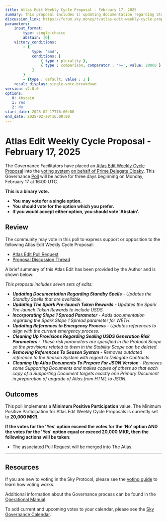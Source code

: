 ```yaml
---
title: Atlas Edit Weekly Cycle Proposal - February 17, 2025
summary: This proposal includes 1) updating documentation regarding Standby Spells, 2) updating The Spark Pre-launch Token Rewards, 3) incorporating Slope 1 spread parameter, 4) updating references to Emergency Process, 5) cleaning up provisions regarding sealing USDS generation risk parameters, 6) removing references to Season System, 7) cleaning Up Atlas Documents to prepare for JSON version.
discussion_link: https://forum.sky.money/t/atlas-edit-weekly-cycle-proposal-for-week-of-february-17-2025/25979
parameters:
    input_format:
        type: single-choice
        abstain: [0]
    victory_conditions:
        - {
            type: 'and',
            conditions: [
                { type : plurality },
                { type : comparison, comparator : '>=', value: 20000 }
            ]
        }
        - {type : default, value : 2 }
    result_display: single-vote-breakdown
version: v2.0.0
options:
   0: Abstain
   1: Yes
   2: No
start_date: 2025-02-17T16:00:00
end_date: 2025-02-20T16:00:00
---
```

# Atlas Edit Weekly Cycle Proposal - February 17, 2025

The Governance Facilitators have placed an [Atlas Edit Weekly Cycle Proposal](https://sky-atlas.powerhouse.io/#A.1.9.2_Atlas_Edit_Weekly_Cycle-4a8ad9ad-5c5d-4994-9b46-f04c0e61ce59|0db30308) into the [voting system](https://vote.makerdao.com/polling) [on behalf of Prime Delegate Cloaky](https://forum.sky.money/t/atlas-edit-weekly-cycle-proposal-for-week-of-february-17-2025/25979/2). This Governance [Poll](https://sky-atlas.powerhouse.io/#A.1.9.2_Atlas_Edit_Weekly_Cycle-4a8ad9ad-5c5d-4994-9b46-f04c0e61ce59%7C0db30308) will be active for three days beginning on Monday, February 17 at 16:00 UTC.

**This is a binary vote.**

- **You may vote for a single option.**
- **You should vote for the option which you prefer.**
- **If you would accept either option, you should vote 'Abstain'.**

## Review

The community may vote in this poll to express support or opposition to the following Atlas Edit Weekly Cycle Proposal:

- [Atlas Edit Pull Request](https://github.com/makerdao/next-gen-atlas/pull/66)
- [Proposal Discussion Thread](https://forum.sky.money/t/atlas-edit-weekly-cycle-proposal-for-week-of-february-17-2025/25979)

A brief summary of this Atlas Edit has been provided by the Author and is shown below:

*This proposal includes seven sets of edits:*

- ***Updating Documentation Regarding Standby Spells** - Updates the Standby Spells that are available.*
- ***Updating The Spark Pre-launch Token Rewards** - Updates the Spark Pre-launch Token Rewards to include USDS.*
- ***Incorporating Slope 1 Spread Parameter** - Adds documentation regarding the Spark Slope 1 Spread parameter for WETH.*
- ***Updating References to Emergency Process** - Updates references to align with the current emergency process.*
- ***Cleaning Up Provisions Regarding Sealing USDS Generation Risk Parameters** - These risk parameters are specified in the Protocol Scope so the provisions related to them in the Stability Scope can be deleted.*
- ***Removing References To Season System** - Removes outdated reference to the Season System with regard to Delegate Contracts.*
- ***Cleaning Up Atlas Documents To Prepare For JSON Version** - Removes some Supporting Documents and makes copies of others so that each copy of a Supporting Document targets exactly one Primary Document in preparation of upgrade of Atlas from HTML to JSON.*

## Outcomes

This poll implements a **Minimum Positive Participation** value. The Minimum Positive Participation for Atlas Edit Weekly Cycle Proposals is currently set to **20,000 MKR**.

**If the votes for the 'Yes' option exceed the votes for the 'No' option AND the votes for the 'Yes' option equal or exceed 20,000 MKR, then the following actions will be taken:**

- The associated Pull Request will be merged into The Atlas.

---

## Resources

If you are new to voting in the Sky Protocol, please see the [voting guide](https://manual.makerdao.com/governance/voting-in-makerdao/on-chain-governance) to learn how voting works.

Additional information about the Governance process can be found in the [Operational Manual](https://manual.makerdao.com).

To add current and upcoming votes to your calendar, please see the [Sky Governance Calendar](https://manual.makerdao.com/makerdao/calendars/governance-calendar).
